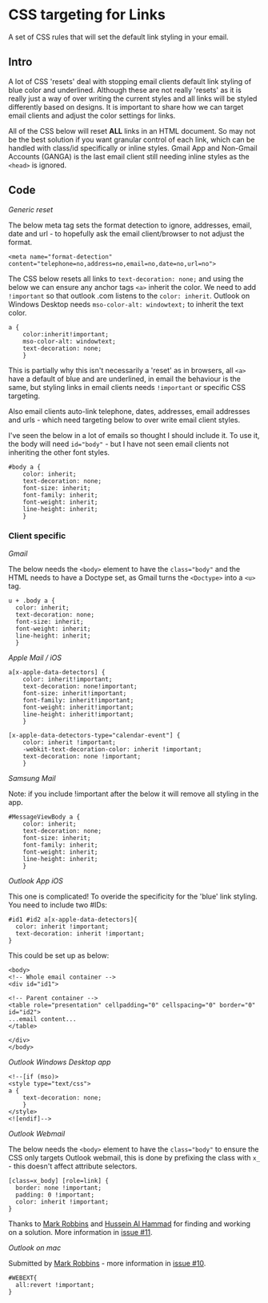 # CSS targeting for Links
A set of CSS rules that will set the default link styling in your email. 

## Intro
A lot of CSS 'resets' deal with stopping email clients default link styling of blue color and underlined. Although these are not really 'resets' as it is really just a way of over writing the current styles and all links will be styled differently based on designs. It is important to share how we can target email clients and adjust the color settings for links.

All of the CSS below will reset **ALL** links in an HTML document. So may not be the best solution if you want granular control of each link, which can be handled with class/id specifically or inline styles. Gmail App and Non-Gmail Accounts (GANGA) is the last email client still needing inline styles as the `<head>` is ignored.

## Code
*Generic reset*

The below meta tag sets the format detection to ignore, addresses, email, date and url - to hopefully ask the email client/browser to not adjust the format.

```
<meta name="format-detection" content="telephone=no,address=no,email=no,date=no,url=no">
```

The CSS below resets all links to `text-decoration: none;` and using the below we can ensure any anchor tags `<a>` inherit the color. We need to add `!important` so that outlook .com listens to the `color: inherit`. Outlook on Windows Desktop needs `mso-color-alt: windowtext;` to inherit the text color. 

```
a {
    color:inherit!important;
    mso-color-alt: windowtext;
    text-decoration: none;
    }
```

This is partially why this isn't necessarily a 'reset' as in browsers, all `<a>` have a default of blue and are underlined, in email the behaviour is the same, but styling links in email clients needs `!important` or specific CSS targeting. 

Also email clients auto-link telephone, dates, addresses, email addresses and urls - which need targeting below to over write email client styles.  

I've seen the below in a lot of emails so thought I should include it. To use it, the body will need `id="body"` - but I have not seen email clients not inheriting the other font styles. 

```
#body a {
    color: inherit;
    text-decoration: none;
    font-size: inherit;
    font-family: inherit;
    font-weight: inherit;
    line-height: inherit;
    }
```   

### Client specific

*Gmail* 

The below needs the `<body>` element to have the `class="body"` and the HTML needs to have a Doctype set, as Gmail turns the `<Doctype>` into a `<u>` tag.

```
u + .body a {
  color: inherit;
  text-decoration: none;
  font-size: inherit;
  font-weight: inherit;
  line-height: inherit;
  }
```

*Apple Mail / iOS*

```
a[x-apple-data-detectors] {
    color: inherit!important;
    text-decoration: none!important;
    font-size: inherit!important;
    font-family: inherit!important;
    font-weight: inherit!important;
    line-height: inherit!important;
    } 
```

```
[x-apple-data-detectors-type="calendar-event"] {
    color: inherit !important;
    -webkit-text-decoration-color: inherit !important;
    text-decoration: none !important;
    }
```

*Samsung Mail*

Note: if you include !important after the below it will remove all styling in the app.

```
#MessageViewBody a {
    color: inherit;
    text-decoration: none;
    font-size: inherit;
    font-family: inherit;
    font-weight: inherit;
    line-height: inherit;
    }
```

*Outlook App iOS*

This one is complicated! To overide the specificity for the 'blue' link styling. You need to include two #IDs:

```
#id1 #id2 a[x-apple-data-detectors]{
  color: inherit !important;
  text-decoration: inherit !important;
}
```

This could be set up as below:

```
<body>
<!-- Whole email container -->
<div id="id1">

<!-- Parent container -->
<table role="presentation" cellpadding="0" cellspacing="0" border="0" id="id2">
...email content...
</table>

</div>
</body>
```

*Outlook Windows Desktop app*

```
<!--[if (mso)>
<style type="text/css">
a {
    text-decoration: none;
    }
</style>
<![endif]--> 
```

*Outlook Webmail*

The below needs the `<body>` element to have the `class="body"` to ensure the CSS only targets Outlook webmail, this is done by prefixing the class with `x_` - this doesn't affect attribute selectors.

```
[class=x_body] [role=link] {
  border: none !important;
  padding: 0 !important;
  color: inherit !important;
}
```

Thanks to [Mark Robbins](https://github.com/M-J-Robbins) and [Hussein Al Hammad](https://github.com/husseinalhammad) for finding and working on a solution. More information in [issue #11](https://github.com/JayOram/email-css-resets/issues/11).


*Outlook on mac*

Submitted by [Mark Robbins](https://github.com/M-J-Robbins) - more information in [issue #10](https://github.com/JayOram/email-css-resets/issues/10).

```
#WEBEXT{
  all:revert !important;
}
```
